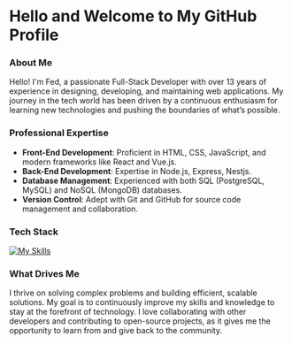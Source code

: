 # Hello and Welcome to My GitHub Profile

### About Me

Hello! I'm Fed, a passionate Full-Stack Developer with over 13 years of experience in designing, developing, and maintaining web applications. My journey in the tech world has been driven by a continuous enthusiasm for learning new technologies and pushing the boundaries of what’s possible.

### Professional Expertise

* **Front-End Development**: Proficient in HTML, CSS, JavaScript, and modern frameworks like React and Vue.js.
* **Back-End Development**: Expertise in Node.js, Express, Nestjs.
* **Database Management**: Experienced with both SQL (PostgreSQL, MySQL) and NoSQL (MongoDB) databases.
* **Version Control**: Adept with Git and GitHub for source code management and collaboration.


### Tech Stack
[![My Skills](https://skillicons.dev/icons?i=html,css,js,ts,vue,nuxt,react,next,nodejs,nestjs,express,mysql,mongodb,supabase,docker,git,vitest,php,pinia,aws,wordpress)](https://skillicons.dev)

### What Drives Me

I thrive on solving complex problems and building efficient, scalable solutions. My goal is to continuously improve my skills and knowledge to stay at the forefront of technology. I love collaborating with other developers and contributing to open-source projects, as it gives me the opportunity to learn from and give back to the community.